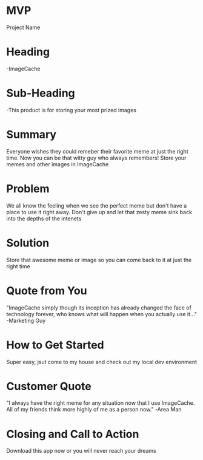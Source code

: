 # MVP
Project Name
# Heading
-ImageCache

# Sub-Heading
-This product is for storing your most prized images

# Summary
Everyone wishes they could remeber their favorite meme at just the right time. Now you can be that witty guy who always remembers! Store your memes and other images in ImageCache

# Problem
We all know the feeling when we see the perfect meme but don't have a place to use it right away. Don't give up and let that zesty meme sink back into the depths of the intenets

# Solution
Store that awesome meme or image so you can come back to it at just the right time

# Quote from You
"ImageCache simply though its inception has already changed the face of technology forever, who knows what will happen when you actually use it..."
-Marketing Guy

# How to Get Started
Super easy, jsut come to my house and check out my local dev environment

# Customer Quote
"I always have the right meme for any situation now that I use ImageCache. All of my friends think more highly of me as a person now."
-Area Man

# Closing and Call to Action
Download this app now or you will never reach your dreams